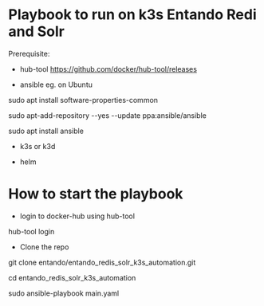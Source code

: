 # Playbook to run on k3s Entando Redi and Solr

Prerequisite:
- hub-tool
  https://github.com/docker/hub-tool/releases

- ansible
  eg. on Ubuntu
  
sudo apt install software-properties-common 

sudo apt-add-repository --yes --update ppa:ansible/ansible 

sudo apt install ansible

- k3s or k3d

- helm

# How to start the playbook

- login to docker-hub using hub-tool

hub-tool login

- Clone the repo

git clone entando/entando_redis_solr_k3s_automation.git

cd entando_redis_solr_k3s_automation

sudo ansible-playbook main.yaml
